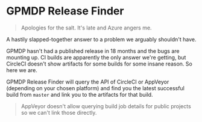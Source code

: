 # GPMDP Release Finder

> Apologies for the salt. It's late and Azure angers me.

A hastily slapped-together answer to a problem we arguably shouldn't have.

GPMDP hasn't had a published release in 18 months and the bugs are mounting up. CI builds are apparently the only answer we're getting, but CircleCI doesn't show artifacts for some builds for some insane reason. So here we are.

GPMDP Release Finder will query the API of CircleCI or AppVeyor (depending on your chosen platform) and find you the latest successful build from `master` and link you to the artifacts for that build.

> AppVeyor doesn't allow querying build job details for public projects so we can't link those directly.
